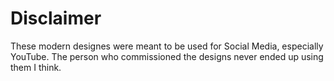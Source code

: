 # Disclaimer
These modern designes were meant to be used for Social Media, especially YouTube. The person who commissioned the designs never ended up using them I think.